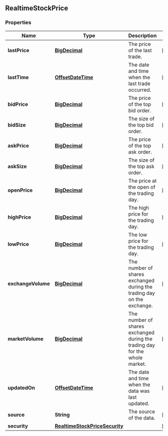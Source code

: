
## RealtimeStockPrice

### Properties
Name | Type | Description | Notes
------------ | ------------- | ------------- | -------------
**lastPrice** | [**BigDecimal**](BigDecimal.md) | The price of the last trade. |  [optional]
**lastTime** | [**OffsetDateTime**](OffsetDateTime.md) | The date and time when the last trade occurred. |  [optional]
**bidPrice** | [**BigDecimal**](BigDecimal.md) | The price of the top bid order. |  [optional]
**bidSize** | [**BigDecimal**](BigDecimal.md) | The size of the top bid order. |  [optional]
**askPrice** | [**BigDecimal**](BigDecimal.md) | The price of the top ask order. |  [optional]
**askSize** | [**BigDecimal**](BigDecimal.md) | The size of the top ask order. |  [optional]
**openPrice** | [**BigDecimal**](BigDecimal.md) | The price at the open of the trading day. |  [optional]
**highPrice** | [**BigDecimal**](BigDecimal.md) | The high price for the trading day. |  [optional]
**lowPrice** | [**BigDecimal**](BigDecimal.md) | The low price for the trading day. |  [optional]
**exchangeVolume** | [**BigDecimal**](BigDecimal.md) | The number of shares exchanged during the trading day on the exchange. |  [optional]
**marketVolume** | [**BigDecimal**](BigDecimal.md) | The number of shares exchanged during the trading day for the whole market. |  [optional]
**updatedOn** | [**OffsetDateTime**](OffsetDateTime.md) | The date and time when the data was last updated. |  [optional]
**source** | **String** | The source of the data. |  [optional]
**security** | [**RealtimeStockPriceSecurity**](RealtimeStockPriceSecurity.md) |  |  [optional]



